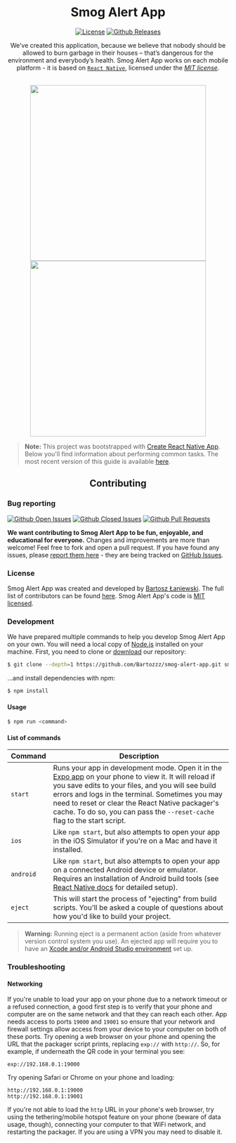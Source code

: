 <div align="center">
  <h1>Smog Alert App</h1>

[![License](https://img.shields.io/badge/license-MIT-brightgreen.svg)](LICENSE)
[![Github Releases](https://img.shields.io/github/downloads/Bartozzz/smog-alert-app/latest/total.svg)](https://github.com/Bartozzz/smog-alert-app/releases)
  <br>

We’ve created this application, because we believe that nobody should be allowed to burn garbage in their houses – that’s dangerous for the environment and everybody’s health. Smog Alert App works on each mobile platform - it is based on [`React Native`](https://facebook.github.io/react-native/), licensed under the *[MIT license](#license)*.

<br>

<img src="https://i.imgur.com/22auMwV.png" width="400"/>
<img src="https://i.imgur.com/jB15dVK.png" width="400"/>
</div>

>**Note:** This project was bootstrapped with [Create React Native App](https://github.com/react-community/create-react-native-app). Below you'll find information about performing common tasks. The most recent version of this guide is available [here](https://github.com/react-community/create-react-native-app/blob/master/react-native-scripts/template/README.md).

<h2 align="center">Contributing</h2>

### Bug reporting

[![Github Open Issues](https://img.shields.io/github/issues-raw/Bartozzz/smog-alert-app.svg)](https://github.com/Bartozzz/smog-alert-app/issues)
[![Github Closed Issues](https://img.shields.io/github/issues-closed-raw/Bartozzz/smog-alert-app.svg)](https://github.com/Bartozzz/smog-alert-app/issues?q=is%3Aissue+is%3Aclosed)
[![Github Pull Requests](https://img.shields.io/github/issues-pr-raw/Bartozzz/smog-alert-app.svg)](https://github.com/Bartozzz/smog-alert-app/pulls)

**We want contributing to Smog Alert App to be fun, enjoyable, and educational for everyone.** Changes and improvements are more than welcome! Feel free to fork and open a pull request. If you have found any issues, please [report them here](https://github.com/Bartozzz/smog-alert-app/issues/new) - they are being tracked on [GitHub Issues](https://github.com/Bartozzz/smog-alert-app/issues).

### License

Smog Alert App was created and developed by [Bartosz Łaniewski](https://github.com/Bartozzz). The full list of contributors can be found [here](https://github.com/Bartozzz/smog-alert-app/graphs/contributors). Smog Alert App's code is [MIT licensed](https://github.com/Bartozzz/smog-alert-app/blob/master/LICENSE).

### Development

We have prepared multiple commands to help you develop Smog Alert App on your own. You will need a local copy of [Node.js](https://nodejs.org/en/) installed on your machine. First, you need to clone or [download](https://github.com/Bartozzz/smog-alert-app/archive/dev.zip) our repository:

```bash
$ git clone --depth=1 https://github.com/Bartozzz/smog-alert-app.git smog-alert-app
```

…and install dependencies with npm:

```bash
$ npm install
```

#### Usage

```bash
$ npm run <command>
```

#### List of commands

| Command         | Description                                       |
|-----------------|---------------------------------------------------|
| `start`         | Runs your app in development mode. Open it in the [Expo app](https://expo.io) on your phone to view it. It will reload if you save edits to your files, and you will see build errors and logs in the terminal. Sometimes you may need to reset or clear the React Native packager's cache. To do so, you can pass the `--reset-cache` flag to the start script. |
| `ios`           | Like `npm start`, but also attempts to open your app in the iOS Simulator if you're on a Mac and have it installed. |
| `android`       | Like `npm start`, but also attempts to open your app on a connected Android device or emulator. Requires an installation of Android build tools (see [React Native docs](https://facebook.github.io/react-native/docs/getting-started.html) for detailed setup). |
| `eject`         | This will start the process of "ejecting" from build scripts. You'll be asked a couple of questions about how you'd like to build your project. |

>**Warning:** Running eject is a permanent action (aside from whatever version control system you use). An ejected app will require you to have an [Xcode and/or Android Studio environment](https://facebook.github.io/react-native/docs/getting-started.html) set up.

### Troubleshooting

#### Networking

If you're unable to load your app on your phone due to a network timeout or a refused connection, a good first step is to verify that your phone and computer are on the same network and that they can reach each other. App needs access to ports `19000` and `19001` so ensure that your network and firewall settings allow access from your device to your computer on both of these ports. Try opening a web browser on your phone and opening the URL that the packager script prints, replacing `exp://` with `http://`. So, for example, if underneath the QR code in your terminal you see:

```
exp://192.168.0.1:19000
```

Try opening Safari or Chrome on your phone and loading:

```
http://192.168.0.1:19000
http://192.168.0.1:19001
```

If you're not able to load the `http` URL in your phone's web browser, try using the tethering/mobile hotspot feature on your phone (beware of data usage, though), connecting your computer to that WiFi network, and restarting the packager. If you are using a VPN you may need to disable it.
